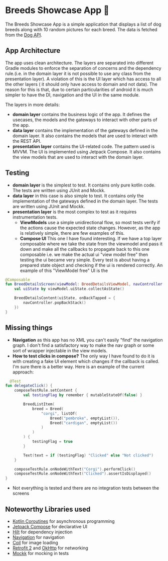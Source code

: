 # Breeds Showcase App 🐶

The Breeds Showcase App is a simple application that displays a list of dog breeds along with 10
random pictures for
each breed. The data is fetched from the [Dog API](https://dog.ceo/dog-api/).

## App Architecture

The app uses clean architecture. The layers are separated into different Gradle modules to enforce
the separation of concerns and the dependency rule.(i.e. in the domain layer it is not possible to
use any class from
the presentation layer). A violation of this is the UI layer which has access to all the other
layers (
it should only have access to domain and not data).
The reason for this is that, due to certain particularities of android it is much simpler to have
the DI,
navigation and the UI in the same module.

The layers in more details:

* **domain layer** contains the business logic of the app. It defines the usecases, the
  models and the gateways to interact with other parts of the app.
* **data layer** contains the implementation of the gateways defined in the domain layer. It
  also contains the models that are used to interact with the REST API.
* **presentation layer** contains the UI-related code. The pattern used is MVVM. The UI is
  implemented using Jetpack Compose. It also contains the view models that are used to interact with
  the domain layer.

## Testing

* **domain layer** is the simplest to test. It contains only pure kotlin code. The tests are
  written using JUnit and Mockk.
* **data layer** in this case is also simple to test. It contains only the implementation of the
  gateways defined in the domain layer. The tests are written using JUnit and Mockk.
* **presentation layer** is the most complex to test as it requires instrumentation tests.
    * **ViewModels** use a simple unidirectional flow, so most tests verify if the actions cause the
      expected state
      changes. However, as the app is relatively simple, there are few examples of this.
    * **Compose UI** This one I have found interesting. If we have a top layer composable where we
      take the state from
      the
      viewmodel and pass it down and make all the callbacks to propagate back to this one composable
      i.e. we make the
      actual ui "view model free" then testing the ui became very simple. Every test is about having
      a prepared state
      object and checking if the ui is rendered correctly. An example of this "ViewModel free" UI is
      the

```kotlin
@Composable
fun BreedDetailsScreen(viewModel: BreedDetailsViewModel, navController: NavController) {
    val uiState by viewModel.uiState.collectAsState()

    BreedDetailsContent(uiState, onBackTapped = {
        navController.popBackStack()
    })
}
```

## Missing things

* **Navigation** as this app has no XML you can't easily "find" the navigation graph. I don't find a
  satisfactory way to
  make the nav graph or some sort of wrapper injectable in the view models.
* **How to test clicks in compose?** The only way I have found to do it is with creating a fake UI
  element which changes
  if the callback is called. I'm sure there is a better way. Here is an example of the current
  approach:

```kotlin
  @Test
fun delegateClick() {
    composeTestRule.setContent {
        val testingFlag by remember { mutableStateOf(false) }

        BreedListItem(
            breed = Breed(
                "corgi", listOf(
                    Breed("pembroke", emptyList()),
                    Breed("cardigan", emptyList())
                )
            )
        ) {
            testingFlag = true
        }

        Text(text = if (testingFlag) "Clicked" else "Not clicked")
    }

    composeTestRule.onNodeWithText("Corgi").performClick()
    composeTestRule.onNodeWithText("Clicked").assertIsDisplayed()
}
```

* Not everything is tested and there are no integration tests between the screens

## Noteworthy Libraries used

* [Kotlin Coroutines](https://kotlinlang.org/docs/reference/coroutines-overview.html) for
  asynchronous programming
* [Jetpack Compose](https://developer.android.com/jetpack/compose) for declarative UI
* [Hilt](https://dagger.dev/hilt/) for dependency injection
* [Navigation](https://developer.android.com/jetpack/compose/navigation) for navigation
* [Coil](https://coil-kt.github.io/coil/) for image loading
* [Retrofit 2](https://github.com/square/retrofit) and [OkHttp](https://github.com/square/okhttp)
  for
  networking
* [Mockk](https://mockk.io/) for mocking in tests
